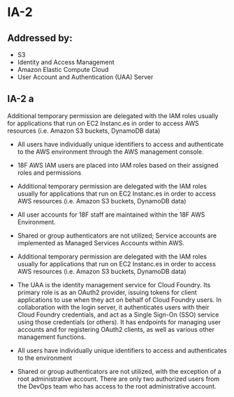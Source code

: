 # IA-2
## Addressed by:
 - S3
 - Identity and Access Management
 - Amazon Elastic Compute Cloud
 - User Account and Authentication (UAA) Server


## IA-2 a
Additional temporary permission are delegated with the IAM roles usually for applications that run on EC2 Instanc.es in order to access AWS resources (i.e. Amazon S3 buckets, DynamoDB data)




- All users have individually unique identifiers to access and authenticate to the AWS environment through the AWS management console.
- 18F AWS IAM users are placed into IAM roles based on their assigned roles and permissions
- Additional temporary permission are delegated with the IAM roles usually for applications that run on EC2 Instanc.es in order to access AWS resources (i.e. Amazon S3 buckets, DynamoDB data)
- All user accounts for 18F staff are maintained within the 18F AWS Environment.
- Shared or group authenticators are not utilized; Service accounts are implemented as Managed Services Accounts within AWS.





- Additional temporary permission are delegated with the IAM roles usually for applications that run on EC2 Instanc.es in order to access AWS resources (i.e. Amazon S3 buckets, DynamoDB data)





- The UAA is the identity management service for Cloud Foundry. Its primary role is as an OAuth2 provider, issuing tokens for client applications to use when they act on behalf of Cloud Foundry users. In collaboration with the login server, it authenticates users with their Cloud Foundry credentials, and act as a Single Sign-On (SSO) service using those credentials (or others). It has endpoints for managing user accounts and for registering OAuth2 clients, as well as various other management functions.
- All users have individually unique identifiers to access and authenticates  to the environment
- Shared or group authenticators are not utilized, with the exception of a root administrative account. There are only two authorized users from the DevOps team who has access to the root administrative account. 



